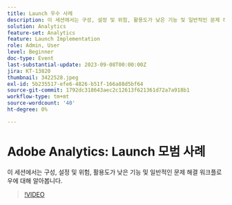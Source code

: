 ```yaml
---
title: Launch 우수 사례
description: 이 세션에서는 구성, 설정 및 위험, 활용도가 낮은 기능 및 일반적인 문제 해결 워크플로우에 대해 알아봅니다.
solution: Analytics
feature-set: Analytics
feature: Launch Implementation
role: Admin, User
level: Beginner
doc-type: Event
last-substantial-update: 2023-09-08T00:00:00Z
jira: KT-13820
thumbnail: 3422528.jpeg
exl-id: 5b235517-efe6-4826-b51f-166a88d5bf64
source-git-commit: 1792dc318643aec2c12613f621361d72a7a918b1
workflow-type: tm+mt
source-wordcount: '40'
ht-degree: 0%

---
```


# Adobe Analytics: Launch 모범 사례

이 세션에서는 구성, 설정 및 위험, 활용도가 낮은 기능 및 일반적인 문제 해결 워크플로우에 대해 알아봅니다.

>[!VIDEO](https://video.tv.adobe.com/v/3422528/?learn=on)
